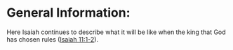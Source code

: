 # General Information:

Here Isaiah continues to describe what it will be like when the king that God has chosen rules ([Isaiah 11:1-2](../11/01.md)).